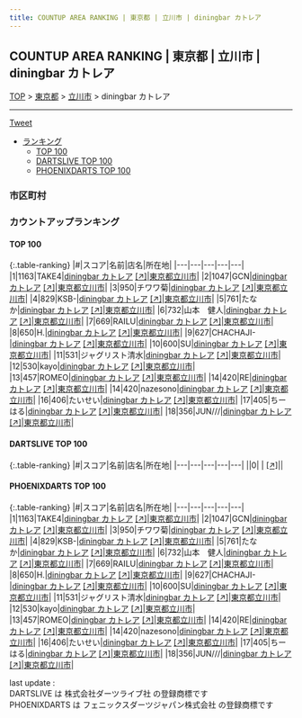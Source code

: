 ```yaml
---
title: COUNTUP AREA RANKING | 東京都 | 立川市 | diningbar カトレア
---
```

## COUNTUP AREA RANKING | 東京都 | 立川市 | diningbar カトレア

[TOP](/darts/rank/) > [東京都](/darts/rank/東京都/) > [立川市](/darts/rank/東京都/立川市/) > diningbar カトレア

___

<a href="https://twitter.com/share?ref_src=twsrc%5Etfw" data-text="COUNTUP AREA RANKING | 東京都立川市diningbar カトレア" class="twitter-share-button" data-hashtags="DARTSLIVE,PHOENIXDARTS,darts,ダーツ" data-show-count="false">Tweet</a>

* [ランキング](#カウントアップランキング)
    * [TOP 100](#top-100)
    * [DARTSLIVE TOP 100](#dartslive-top-100)
    * [PHOENIXDARTS TOP 100](#phoenixdarts-top-100)

### 市区町村

<ul>

</ul>

### カウントアップランキング

#### TOP 100



{:.table-ranking}
|#|スコア|名前|店名|所在地|
|---|---|---|---|---|
|1|1163|<span class="rank-name-pd">TAKE4</span>|<a href="/darts/rank/shops/86834.html">diningbar カトレア</a> <a href="https://vs.phoenixdarts.com/jp/shop/shopDetailInfo/s_86834?s_seq=86834">[↗]</a>|<a href="/darts/rank/東京都/立川市">東京都立川市</a>|
|2|1047|<span class="rank-name-pd">GCN</span>|<a href="/darts/rank/shops/86834.html">diningbar カトレア</a> <a href="https://vs.phoenixdarts.com/jp/shop/shopDetailInfo/s_86834?s_seq=86834">[↗]</a>|<a href="/darts/rank/東京都/立川市">東京都立川市</a>|
|3|950|<span class="rank-name-pd">チワワ菊</span>|<a href="/darts/rank/shops/86834.html">diningbar カトレア</a> <a href="https://vs.phoenixdarts.com/jp/shop/shopDetailInfo/s_86834?s_seq=86834">[↗]</a>|<a href="/darts/rank/東京都/立川市">東京都立川市</a>|
|4|829|<span class="rank-name-pd">KSB-</span>|<a href="/darts/rank/shops/86834.html">diningbar カトレア</a> <a href="https://vs.phoenixdarts.com/jp/shop/shopDetailInfo/s_86834?s_seq=86834">[↗]</a>|<a href="/darts/rank/東京都/立川市">東京都立川市</a>|
|5|761|<span class="rank-name-pd">たなか</span>|<a href="/darts/rank/shops/86834.html">diningbar カトレア</a> <a href="https://vs.phoenixdarts.com/jp/shop/shopDetailInfo/s_86834?s_seq=86834">[↗]</a>|<a href="/darts/rank/東京都/立川市">東京都立川市</a>|
|6|732|<span class="rank-name-pd">山本　健人</span>|<a href="/darts/rank/shops/86834.html">diningbar カトレア</a> <a href="https://vs.phoenixdarts.com/jp/shop/shopDetailInfo/s_86834?s_seq=86834">[↗]</a>|<a href="/darts/rank/東京都/立川市">東京都立川市</a>|
|7|669|<span class="rank-name-pd">RAILU</span>|<a href="/darts/rank/shops/86834.html">diningbar カトレア</a> <a href="https://vs.phoenixdarts.com/jp/shop/shopDetailInfo/s_86834?s_seq=86834">[↗]</a>|<a href="/darts/rank/東京都/立川市">東京都立川市</a>|
|8|650|<span class="rank-name-pd">H.</span>|<a href="/darts/rank/shops/86834.html">diningbar カトレア</a> <a href="https://vs.phoenixdarts.com/jp/shop/shopDetailInfo/s_86834?s_seq=86834">[↗]</a>|<a href="/darts/rank/東京都/立川市">東京都立川市</a>|
|9|627|<span class="rank-name-pd">CHACHAJI-</span>|<a href="/darts/rank/shops/86834.html">diningbar カトレア</a> <a href="https://vs.phoenixdarts.com/jp/shop/shopDetailInfo/s_86834?s_seq=86834">[↗]</a>|<a href="/darts/rank/東京都/立川市">東京都立川市</a>|
|10|600|<span class="rank-name-pd">SU</span>|<a href="/darts/rank/shops/86834.html">diningbar カトレア</a> <a href="https://vs.phoenixdarts.com/jp/shop/shopDetailInfo/s_86834?s_seq=86834">[↗]</a>|<a href="/darts/rank/東京都/立川市">東京都立川市</a>|
|11|531|<span class="rank-name-pd">ジャグリスト清水</span>|<a href="/darts/rank/shops/86834.html">diningbar カトレア</a> <a href="https://vs.phoenixdarts.com/jp/shop/shopDetailInfo/s_86834?s_seq=86834">[↗]</a>|<a href="/darts/rank/東京都/立川市">東京都立川市</a>|
|12|530|<span class="rank-name-pd">kayo</span>|<a href="/darts/rank/shops/86834.html">diningbar カトレア</a> <a href="https://vs.phoenixdarts.com/jp/shop/shopDetailInfo/s_86834?s_seq=86834">[↗]</a>|<a href="/darts/rank/東京都/立川市">東京都立川市</a>|
|13|457|<span class="rank-name-pd">ROMEO</span>|<a href="/darts/rank/shops/86834.html">diningbar カトレア</a> <a href="https://vs.phoenixdarts.com/jp/shop/shopDetailInfo/s_86834?s_seq=86834">[↗]</a>|<a href="/darts/rank/東京都/立川市">東京都立川市</a>|
|14|420|<span class="rank-name-pd">RE</span>|<a href="/darts/rank/shops/86834.html">diningbar カトレア</a> <a href="https://vs.phoenixdarts.com/jp/shop/shopDetailInfo/s_86834?s_seq=86834">[↗]</a>|<a href="/darts/rank/東京都/立川市">東京都立川市</a>|
|14|420|<span class="rank-name-pd">nazesono</span>|<a href="/darts/rank/shops/86834.html">diningbar カトレア</a> <a href="https://vs.phoenixdarts.com/jp/shop/shopDetailInfo/s_86834?s_seq=86834">[↗]</a>|<a href="/darts/rank/東京都/立川市">東京都立川市</a>|
|16|406|<span class="rank-name-pd">たいせい</span>|<a href="/darts/rank/shops/86834.html">diningbar カトレア</a> <a href="https://vs.phoenixdarts.com/jp/shop/shopDetailInfo/s_86834?s_seq=86834">[↗]</a>|<a href="/darts/rank/東京都/立川市">東京都立川市</a>|
|17|405|<span class="rank-name-pd">ちーはる</span>|<a href="/darts/rank/shops/86834.html">diningbar カトレア</a> <a href="https://vs.phoenixdarts.com/jp/shop/shopDetailInfo/s_86834?s_seq=86834">[↗]</a>|<a href="/darts/rank/東京都/立川市">東京都立川市</a>|
|18|356|<span class="rank-name-pd">JUN///</span>|<a href="/darts/rank/shops/86834.html">diningbar カトレア</a> <a href="https://vs.phoenixdarts.com/jp/shop/shopDetailInfo/s_86834?s_seq=86834">[↗]</a>|<a href="/darts/rank/東京都/立川市">東京都立川市</a>|


#### DARTSLIVE TOP 100



{:.table-ranking}
|#|スコア|名前|店名|所在地|
|---|---|---|---|---|
||0|<span class="rank-name-dl"> </span>|<a href="/darts/rank/shops/.html"></a> <a href="">[↗]</a>|<a href="/darts/rank//"></a>|


#### PHOENIXDARTS TOP 100



{:.table-ranking}
|#|スコア|名前|店名|所在地|
|---|---|---|---|---|
|1|1163|<span class="rank-name-pd">TAKE4</span>|<a href="/darts/rank/shops/86834.html">diningbar カトレア</a> <a href="https://vs.phoenixdarts.com/jp/shop/shopDetailInfo/s_86834?s_seq=86834">[↗]</a>|<a href="/darts/rank/東京都/立川市">東京都立川市</a>|
|2|1047|<span class="rank-name-pd">GCN</span>|<a href="/darts/rank/shops/86834.html">diningbar カトレア</a> <a href="https://vs.phoenixdarts.com/jp/shop/shopDetailInfo/s_86834?s_seq=86834">[↗]</a>|<a href="/darts/rank/東京都/立川市">東京都立川市</a>|
|3|950|<span class="rank-name-pd">チワワ菊</span>|<a href="/darts/rank/shops/86834.html">diningbar カトレア</a> <a href="https://vs.phoenixdarts.com/jp/shop/shopDetailInfo/s_86834?s_seq=86834">[↗]</a>|<a href="/darts/rank/東京都/立川市">東京都立川市</a>|
|4|829|<span class="rank-name-pd">KSB-</span>|<a href="/darts/rank/shops/86834.html">diningbar カトレア</a> <a href="https://vs.phoenixdarts.com/jp/shop/shopDetailInfo/s_86834?s_seq=86834">[↗]</a>|<a href="/darts/rank/東京都/立川市">東京都立川市</a>|
|5|761|<span class="rank-name-pd">たなか</span>|<a href="/darts/rank/shops/86834.html">diningbar カトレア</a> <a href="https://vs.phoenixdarts.com/jp/shop/shopDetailInfo/s_86834?s_seq=86834">[↗]</a>|<a href="/darts/rank/東京都/立川市">東京都立川市</a>|
|6|732|<span class="rank-name-pd">山本　健人</span>|<a href="/darts/rank/shops/86834.html">diningbar カトレア</a> <a href="https://vs.phoenixdarts.com/jp/shop/shopDetailInfo/s_86834?s_seq=86834">[↗]</a>|<a href="/darts/rank/東京都/立川市">東京都立川市</a>|
|7|669|<span class="rank-name-pd">RAILU</span>|<a href="/darts/rank/shops/86834.html">diningbar カトレア</a> <a href="https://vs.phoenixdarts.com/jp/shop/shopDetailInfo/s_86834?s_seq=86834">[↗]</a>|<a href="/darts/rank/東京都/立川市">東京都立川市</a>|
|8|650|<span class="rank-name-pd">H.</span>|<a href="/darts/rank/shops/86834.html">diningbar カトレア</a> <a href="https://vs.phoenixdarts.com/jp/shop/shopDetailInfo/s_86834?s_seq=86834">[↗]</a>|<a href="/darts/rank/東京都/立川市">東京都立川市</a>|
|9|627|<span class="rank-name-pd">CHACHAJI-</span>|<a href="/darts/rank/shops/86834.html">diningbar カトレア</a> <a href="https://vs.phoenixdarts.com/jp/shop/shopDetailInfo/s_86834?s_seq=86834">[↗]</a>|<a href="/darts/rank/東京都/立川市">東京都立川市</a>|
|10|600|<span class="rank-name-pd">SU</span>|<a href="/darts/rank/shops/86834.html">diningbar カトレア</a> <a href="https://vs.phoenixdarts.com/jp/shop/shopDetailInfo/s_86834?s_seq=86834">[↗]</a>|<a href="/darts/rank/東京都/立川市">東京都立川市</a>|
|11|531|<span class="rank-name-pd">ジャグリスト清水</span>|<a href="/darts/rank/shops/86834.html">diningbar カトレア</a> <a href="https://vs.phoenixdarts.com/jp/shop/shopDetailInfo/s_86834?s_seq=86834">[↗]</a>|<a href="/darts/rank/東京都/立川市">東京都立川市</a>|
|12|530|<span class="rank-name-pd">kayo</span>|<a href="/darts/rank/shops/86834.html">diningbar カトレア</a> <a href="https://vs.phoenixdarts.com/jp/shop/shopDetailInfo/s_86834?s_seq=86834">[↗]</a>|<a href="/darts/rank/東京都/立川市">東京都立川市</a>|
|13|457|<span class="rank-name-pd">ROMEO</span>|<a href="/darts/rank/shops/86834.html">diningbar カトレア</a> <a href="https://vs.phoenixdarts.com/jp/shop/shopDetailInfo/s_86834?s_seq=86834">[↗]</a>|<a href="/darts/rank/東京都/立川市">東京都立川市</a>|
|14|420|<span class="rank-name-pd">RE</span>|<a href="/darts/rank/shops/86834.html">diningbar カトレア</a> <a href="https://vs.phoenixdarts.com/jp/shop/shopDetailInfo/s_86834?s_seq=86834">[↗]</a>|<a href="/darts/rank/東京都/立川市">東京都立川市</a>|
|14|420|<span class="rank-name-pd">nazesono</span>|<a href="/darts/rank/shops/86834.html">diningbar カトレア</a> <a href="https://vs.phoenixdarts.com/jp/shop/shopDetailInfo/s_86834?s_seq=86834">[↗]</a>|<a href="/darts/rank/東京都/立川市">東京都立川市</a>|
|16|406|<span class="rank-name-pd">たいせい</span>|<a href="/darts/rank/shops/86834.html">diningbar カトレア</a> <a href="https://vs.phoenixdarts.com/jp/shop/shopDetailInfo/s_86834?s_seq=86834">[↗]</a>|<a href="/darts/rank/東京都/立川市">東京都立川市</a>|
|17|405|<span class="rank-name-pd">ちーはる</span>|<a href="/darts/rank/shops/86834.html">diningbar カトレア</a> <a href="https://vs.phoenixdarts.com/jp/shop/shopDetailInfo/s_86834?s_seq=86834">[↗]</a>|<a href="/darts/rank/東京都/立川市">東京都立川市</a>|
|18|356|<span class="rank-name-pd">JUN///</span>|<a href="/darts/rank/shops/86834.html">diningbar カトレア</a> <a href="https://vs.phoenixdarts.com/jp/shop/shopDetailInfo/s_86834?s_seq=86834">[↗]</a>|<a href="/darts/rank/東京都/立川市">東京都立川市</a>|


<div class="footer border-top border-gray-light mt-5 pt-3 text-right text-gray">
    last update : <span style="font-weight: italic" id="foot_last_modified"></span><br />
    DARTSLIVE は 株式会社ダーツライブ社 の登録商標です<br />
    PHOENIXDARTS は フェニックスダーツジャパン株式会社 の登録商標です<br />
</div>

<script src="https://cdnjs.cloudflare.com/ajax/libs/jquery.tablesorter/2.31.3/js/jquery.tablesorter.min.js" integrity="sha512-qzgd5cYSZcosqpzpn7zF2ZId8f/8CHmFKZ8j7mU4OUXTNRd5g+ZHBPsgKEwoqxCtdQvExE5LprwwPAgoicguNg==" crossorigin="anonymous" referrerpolicy="no-referrer"></script>
<link rel="stylesheet" href="https://cdnjs.cloudflare.com/ajax/libs/jquery.tablesorter/2.31.3/css/theme.default.min.css" integrity="sha512-wghhOJkjQX0Lh3NSWvNKeZ0ZpNn+SPVXX1Qyc9OCaogADktxrBiBdKGDoqVUOyhStvMBmJQ8ZdMHiR3wuEq8+w==" crossorigin="anonymous" referrerpolicy="no-referrer" />
<script>
$(function() {
    $(".table-ranking").tablesorter({sortList:[[0, 0]]});
    $("#foot_last_modified").text(formatDate(new Date(document.lastModified), 'yyyy-MM-dd HH:mm:ss'));
});
</script>

<script async src="https://platform.twitter.com/widgets.js" charset="utf-8"></script>